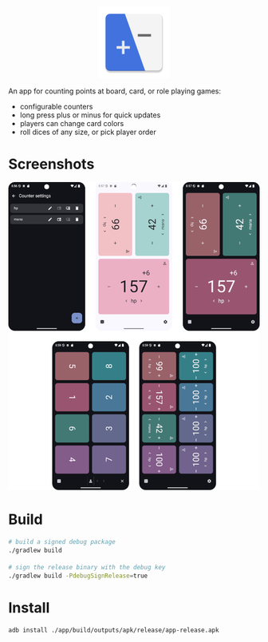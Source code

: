 <p align="center">
    <img src="./app/src/main/res/mipmap-xxhdpi/ic_launcher.webp" alt="gamecounter logo" />
</p>

An app for counting points at board, card, or role playing games:
 - configurable counters
 - long press plus or minus for quick updates
 - players can change card colors
 - roll dices of any size, or pick player order

# Screenshots

![](metadata/en-US/images/demo.png)

# Build

```sh
# build a signed debug package
./gradlew build

# sign the release binary with the debug key
./gradlew build -PdebugSignRelease=true
```

# Install
```sh
adb install ./app/build/outputs/apk/release/app-release.apk
```